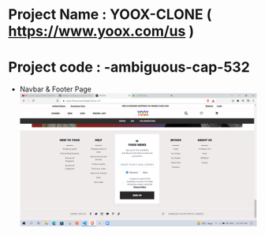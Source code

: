 # Project Name : YOOX-CLONE ( https://www.yoox.com/us )

# Project code : -ambiguous-cap-532

- Navbar & Footer Page
  ![Navbar & Footer](navbarfooter.png)
